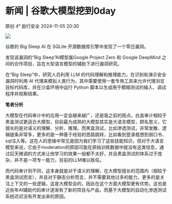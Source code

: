 #  新闻 | 谷歌大模型挖到0day   
原创 4°  励行安全   2024-11-05 20:30  
  
![](https://mmbiz.qpic.cn/mmbiz_png/UN9bb0CZZJPaqibGOoBicqQ3fhoicNvvJwiaC3dnkelEWzicsibdhUgRgAXPd8DDdvOPd1QxFFWd7uibsm2icZ6ku15FVA/640?wx_fmt=png&from=appmsg "")  
  
谷歌的 Big Sleep AI 在 SQLite 开源数据库引擎中发现了一个零日漏洞。  
  
发现该漏洞的“Big Sleep”AI模型属Google Project Zero 和 Google DeepMind 之间的合作项目，旨在大型语言模型的辅助下进行漏洞研究。  
  
在“Big Sleep”中，研究人员利用 LLM 的代码理解和推理能力，在识别和演示安全漏洞时利用 AI 代理来模拟人类行为，其中需要使用一套专用工具来允许代理浏览目标代码库，并在沙盒环境中运行 Python 脚本以生成用于模糊测试的输入、调试程序并观察结果。  
  
**笔者分析**  
  
大模型在代码审计中的应用一定会越来越广，还是我之前的观点。白盒审计相较于黑盒测试更适合大模型，目前最为成熟的大模型其实是大语言模型，顾名思义，它擅长的是对语义的理解、分析、推理。而黑盒测试，比如渗透测试，非常发散、逻辑链条非常多，更多的是一种基于经验的思路跳转，比如看到登录框想到弱口令、sql注入等。这在人的思维中常见是因为我们学习了这些技能知识，但对于大语言模型来说，它由于moderation的原因可能在原始训练数据中就没有这类信息，通过后天微调的方式来让他学习的效果一般都不太好，并且黑盒测试的体系过于庞杂，并不是一项专一能力，目前的LLM难以胜任。  
  
而代码审计则不同，这本身就是对于语义的理解，在大模型擅长的范围内（相较于黑盒测试而言），并且对于静态分析而言，并不需要其他过多的能力，更多的是关注上下文的一些逻辑，这是大模型会的，因此在这个方面大模型更有优势。这也是近些年AI辅助代码审计逐渐有了新的项目与产品，而基于大模型的自动化渗透测试系统迟迟没有开发出来的原因。  
  
